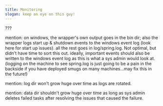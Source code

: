 ```yaml
---
title: Monitoring
slogan: keep an eye on this guy!
---
```


<p class="intro">
???
</p>

mention: on windows, the wrapper's own output goes in the bin dir; also the
wrapper logs start up & shutdown events to the windows event log (look here
for start up issues). all the rest goes in log/spring.log. Not optimal, but
didn't have time to sort this out. ideally, important events should also be
written to the windows event log as this is what a sys admin would look at.
(logging on the machine to see spring.log is just going to be a pain in the
backside if you have deployed smugs on many machines...may fix this in the
future!)

mention: log dir won't grow huge over time as logs are rotated.

mention: data dir shouldn't grow huge over time as long as sys admin deletes
failed tasks after resolving the issues that caused the failure.
